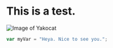 # This is a test.

![Image of Yakocat](https://octodex.github.com/images/yaktocat.png)

``` javascript
var myVar = "Heya. Nice to see you.";
